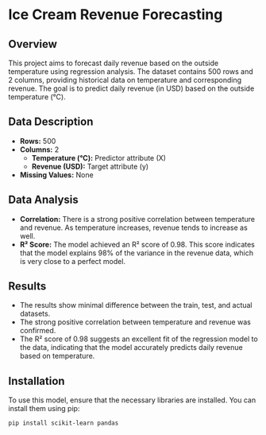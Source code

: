 # Ice Cream Revenue Forecasting

## Overview

This project aims to forecast daily revenue based on the outside temperature using regression analysis. The dataset contains 500 rows and 2 columns, providing historical data on temperature and corresponding revenue. The goal is to predict daily revenue (in USD) based on the outside temperature (°C).

## Data Description

- **Rows:** 500
- **Columns:** 2
  - **Temperature (°C):** Predictor attribute (X)
  - **Revenue (USD):** Target attribute (y)
- **Missing Values:** None

## Data Analysis

- **Correlation:** There is a strong positive correlation between temperature and revenue. As temperature increases, revenue tends to increase as well.
- **R² Score:** The model achieved an R² score of 0.98. This score indicates that the model explains 98% of the variance in the revenue data, which is very close to a perfect model.

## Results

- The results show minimal difference between the train, test, and actual datasets.
- The strong positive correlation between temperature and revenue was confirmed.
- The R² score of 0.98 suggests an excellent fit of the regression model to the data, indicating that the model accurately predicts daily revenue based on temperature.

## Installation

To use this model, ensure that the necessary libraries are installed. You can install them using pip:

```bash
pip install scikit-learn pandas

